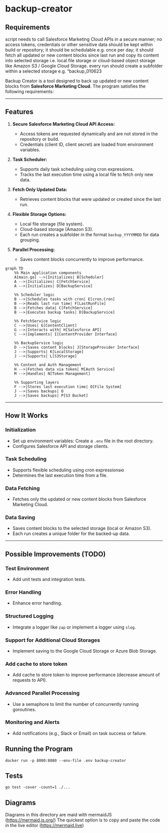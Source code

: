 # backup-creator

## **Requirements**
script needs to call Salesforce Marketing Cloud APIs in a secure manner; 
no access tokens, credentials or other sensitive data should be kept within build or repository; 
it should be schedulable e.g. once per day; 
it should fetch all updated or new content blocks since last run and copy its content into selected storage i.e. local file storage or cloud-based object storage like Amazon S3 / Google Cloud Storage. 
every run should create a subfolder within a selected storage e.g. “backup_010623


Backup Creator is a tool designed to back up updated or new content blocks from **Salesforce Marketing Cloud**. The program satisfies the following requirements:

---

## **Features**

1. **Secure Salesforce Marketing Cloud API Access:**
   - Access tokens are requested dynamically and are not stored in the repository or build.
   - Credentials (client ID, client secret) are loaded from environment variables.

2. **Task Scheduler:**
   - Supports daily task scheduling using cron expressions.
   - Tracks the last execution time using a local file to fetch only new data.

3. **Fetch Only Updated Data:**
   - Retrieves content blocks that were updated or created since the last run.

4. **Flexible Storage Options:**
   - Local file storage (file system).
   - Cloud-based storage (Amazon S3).
   - Each run creates a subfolder in the format `backup_YYYYMMDD` for data grouping.

5. **Parallel Processing:**
   - Saves content blocks concurrently to improve performance.

```mermaid
graph TD
    %% Main application components
    A[main.go] -->|Initializes| B[Scheduler]
    A -->|Initializes| C[FetchService]
    A -->|Initializes| D[BackupService]

    %% Scheduler logic
    B -->|Schedules tasks with cron| E[cron.Cron]
    B -->|Reads last run time| F[LastRunFile]
    B -->|Fetches data| C[FetchService]
    B -->|Executes backup tasks| D[BackupService]

    %% FetchService logic
    C -->|Uses| G[ContentClient]
    G -->|Interacts with| H[Salesforce API]
    C -->|Implements| I[ContentProvider Interface]

    %% BackupService logic
    D -->|Saves content blocks| J[StorageProvider Interface]
    J -->|Supports| K[LocalStorage]
    J -->|Supports| L[S3Storage]

    %% Content and Auth Management
    H -->|Fetches data via token| M[Auth Service]
    M -->|Handles| N[Token Management]

    %% Supporting layers
    F -->|Stores last execution time| O[File System]
    J -->|Saves backups| O
    J -->|Saves backups| P[S3 Bucket]
```
---
## How It Works

### **Initialization**
- Set up environment variables: Create a `.env` file in the root directory.
- Configures Salesforce API and storage clients.

### **Task Scheduling**
- Supports flexible scheduling using cron expressionsю
- Determines the last execution time from a file.

### **Data Fetching**
- Fetches only the updated or new content blocks from Salesforce Marketing Cloud.

### **Data Saving**
- Saves content blocks to the selected storage (local or Amazon S3).
- Each run creates a unique folder for the backed-up data.

---

## Possible Improvements (TODO)

### **Test Environment**
- Add unit tests and integration tests. 

### **Error Handling**
- Enhance error handling. 

### **Structured Logging**
- Integrate a logger like `zap` or implement a logger using `slog`.

### **Support for Additional Cloud Storages**
- Implement saving to the Google Cloud Storage or Azure Blob Storage.

### **Add cache to store token**
- Add cache to store token to improve performance (decrease amount of requests to API).

### **Advanced Parallel Processing**
- Use a semaphore to limit the number of concurrently running goroutines.

### **Monitoring and Alerts**
- Add notifications (e.g., Slack or Email) on task success or failure.

 ## Running the Program
  `docker run -p 8080:8080 --env-file .env backup-creator`

  ## Tests
  `go test -cover -count=1 ./...`

## Diagrams 

Diagrams in this directory are maid with mermaidJS (https://mermaid.js.org/)
The quickest option is to copy and paste the code in the live editor (https://mermaid.live)
